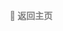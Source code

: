 
<p align="right" >
  <a href="../README-zh_CN.md" style="text-decoration: none; color: gray; font-weight: bold;">
    🔗 返回主页
  </a>
</p>